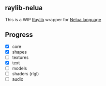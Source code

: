 ## raylib-nelua

This is a WIP [Raylib](https://www.raylib.com/) wrapper for [Nelua language](https://www.nelua.io/)

## Progress

- [x] core
- [x] shapes
- [ ] textures
- [x] text
- [ ] models
- [ ] shaders (rlgl)
- [ ] audio
